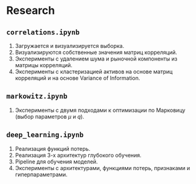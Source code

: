 # Research

## `correlations.ipynb`

1. Загружается и визуализируется выборка.
1. Визуализируются собственные значения матриц корреляций.
1. Эксперименты с удалением шума и рыночной компоненты из матрицы корреляций.
1. Эксперименты с кластеризацией активов на основе матриц корреляций и на основе Variance of Information. 

## `markowitz.ipynb`

1. Эксперименты с двумя подходами к оптимизации по Марковицу (выбор параметров $\mu$ и $q$).

## `deep_learning.ipynb`

1. Реализация функций потерь.
1. Реализация 3-х архитектур глубокого обучения.
1. Pipeline для обучения моделей.
1. Эксперименты с архитектурами, функциями потерь, признаками и гиперпараметрами.
